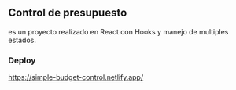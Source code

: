 ## Control de presupuesto

es un proyecto realizado en React con Hooks y manejo de multiples estados.

### Deploy

https://simple-budget-control.netlify.app/
